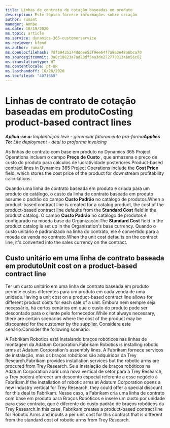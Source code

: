 ```yaml
---
title: Linhas de contrato de cotação baseadas em produto
description: Este tópico fornece informações sobre criação
author: rumant
manager: Annbe
ms.date: 10/19/2020
ms.topic: article
ms.service: dynamics-365-customerservice
ms.reviewer: kfend
ms.author: rumant
ms.openlocfilehash: 7dfb9425174dddee52f9ee64f7a963e48a6bca70
ms.sourcegitcommit: 3a0c18823a7ad23df5aa3de272779313abe56c82
ms.translationtype: HT
ms.contentlocale: pt-BR
ms.lasthandoff: 10/20/2020
ms.locfileid: "4071659"
---
```

# <a name="costing-product-based-contract-lines"></a><span data-ttu-id="3aba7-103">Linhas de contrato de cotação baseadas em produto</span><span class="sxs-lookup"><span data-stu-id="3aba7-103">Costing product-based contract lines</span></span>

<span data-ttu-id="3aba7-104">_**Aplica-se a:** Implantação leve - gerenciar faturamento pró-forma_</span><span class="sxs-lookup"><span data-stu-id="3aba7-104">_**Applies To:** Lite deployment - deal to proforma invoicing_</span></span>


<span data-ttu-id="3aba7-105">As linhas de contrato com base em produto no Dynamics 365 Project Operations incluem o campo **Preço de Custo** , que armazena o preço de custo do produto para cálculos de lucratividade posteriores.</span><span class="sxs-lookup"><span data-stu-id="3aba7-105">Product-based contract lines in Dynamics 365 Project Operations include the **Cost Price** field, which stores the cost price of the product for downstream profitability calculations.</span></span>

<span data-ttu-id="3aba7-106">Quando uma linha de contrato baseada em produto é criada para um produto de catálogo, o custo da linha de contrato baseada em produto assume o padrão do campo **Custo Padrão** no catálogo de produtos.</span><span class="sxs-lookup"><span data-stu-id="3aba7-106">When a product-based contract line is created for a catalog product, the cost of the product-based contract line defaults from the **Standard Cost** field in the product catalog.</span></span> <span data-ttu-id="3aba7-107">O campo **Custo Padrão** no catálogo de produtos é configurado na moeda base da Organização.</span><span class="sxs-lookup"><span data-stu-id="3aba7-107">The **Standard Cost** field in the product catalog is set up in the Organization's base currency.</span></span> <span data-ttu-id="3aba7-108">Quando o custo unitário é padronizado na linha do contrato, ele é convertido para a moeda de venda no contrato.</span><span class="sxs-lookup"><span data-stu-id="3aba7-108">When the unit cost defaults on the contract line, it's converted into the sales currency on the contract.</span></span>

## <a name="unit-cost-on-a-product-based-contract-line"></a><span data-ttu-id="3aba7-109">Custo unitário em uma linha de contrato baseada em produto</span><span class="sxs-lookup"><span data-stu-id="3aba7-109">Unit cost on a product-based contract line</span></span>

<span data-ttu-id="3aba7-110">Ter um custo unitário em uma linha de contrato baseada em produto permite custos diferentes para um produto em cada venda de uma unidade.</span><span class="sxs-lookup"><span data-stu-id="3aba7-110">Having a unit cost on a product-based contract line allows for different product costs for each sale of a unit.</span></span> <span data-ttu-id="3aba7-111">Embora nem sempre seja necessário, há certos cenários em que o custo do produto pode ser descontado para o cliente pelo fornecedor.</span><span class="sxs-lookup"><span data-stu-id="3aba7-111">While not always necessary, there are certain scenarios where the cost of the product may be discounted for the customer by the supplier.</span></span> <span data-ttu-id="3aba7-112">Considere este cenário:</span><span class="sxs-lookup"><span data-stu-id="3aba7-112">Consider the following scenario:</span></span>

<span data-ttu-id="3aba7-113">A Fabrikam Robotics está instalando braços robóticos nas linhas de montagem da Adatum Corporation.</span><span class="sxs-lookup"><span data-stu-id="3aba7-113">Fabrikam Robotics is installing robotic arms at Adatum Corporation's assembly lines.</span></span> <span data-ttu-id="3aba7-114">A Fabrikam fornece serviços de instalação, mas os braços robóticos são adquiridos da Trey Research.</span><span class="sxs-lookup"><span data-stu-id="3aba7-114">Fabrikam provides installation services but the robotic arms are procured from Trey Research.</span></span> <span data-ttu-id="3aba7-115">Se a instalação de braços robóticos na Adatum Corporation abrir uma nova vertical de setor para a Trey Research, a Trey poderá oferecer um desconto especial referente a esse negócio à Fabrikam.</span><span class="sxs-lookup"><span data-stu-id="3aba7-115">If the installation of robotic arms at Adatum Corporation opens a new industry vertical for Trey Research, they could offer a special discount for this deal to Fabrikam.</span></span> <span data-ttu-id="3aba7-116">Nesse caso, a Fabrikam cria uma linha de contrato com base em produto para Braços Robóticos e insere um custo por unidade para esse contrato, que é diferente do custo padrão de braços robóticos da Trey Research.</span><span class="sxs-lookup"><span data-stu-id="3aba7-116">In this case, Fabrikam creates a product-based contract line for Robotic Arms and inputs a per unit cost for this contract that is different from the standard cost of robotic arms from Trey Research.</span></span>
